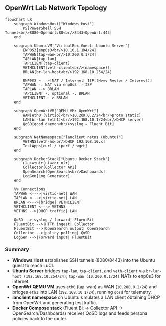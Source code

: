 ## OpenWrt Lab Network Topology

```mermaid
flowchart LR
    subgraph WindowsHost["Windows Host"]
        PS[PowerShell SSH Tunnel<br/>8080→OpenWrt:80<br/>8443→OpenWrt:443]
    end

    subgraph UbuntuVM["VirtualBox Guest: Ubuntu Server"]
        ENP0S3[enp0s3<br/>10.10.1.104/24]
        TAPWAN[tap-wan<br/>10.200.0.1/24]
        TAPLAN[tap-lan]
        TAPCLIENT[tap-client]
        VETHCLIENT[veth-client<br/>(namespace)]
        BRLAN[br-lan-host<br/>192.168.10.254/24]

        ENP0S3 <--->|NAT / Internet| ISP[(Home Router / Internet)]
        TAPWAN -. NAT via enp0s3 .- ISP
        TAPLAN --> BRLAN
        TAPCLIENT -. optional -. BRLAN
        VETHCLIENT --> BRLAN
    end

    subgraph OpenWrtVM["QEMU VM: OpenWrt"]
        WAN[eth0 (virtio)<br/>10.200.0.2/24<br/>proto static]
        LAN[br-lan (eth1)<br/>192.168.10.1/24<br/>DHCP server]
        QoSD[qosd daemon<br/>syslog → Fluent Bit]
    end

    subgraph NetNamespace["lanclient netns (Ubuntu)"]
        VETHNS[veth-ns<br/>DHCP 192.168.10.x]
        TestApps[curl / iperf / wget]
    end

    subgraph DockerStack["Ubuntu Docker Stack"]
        FluentBit[Fluent Bit]
        Collector[Collector API]
        OpenSearch[OpenSearch<br/>Dashboards]
        LogGen[Log Generator]
    end

    %% Connections
    TAPWAN <--->|virtio-net| WAN
    TAPLAN <--->|virtio-net| LAN
    BRLAN <--->|bridge| VETHCLIENT
    VETHCLIENT <---> VETHNS
    VETHNS -->|DHCP traffic| LAN

    QoSD -->|syslog / forward| FluentBit
    FluentBit -->|HTTP ingest| Collector
    FluentBit -->|OpenSearch output| OpenSearch
    Collector -->|policy polling| QoSD
    LogGen -->|Forward input| FluentBit
```

### Summary
- **Windows Host** establishes SSH tunnels (8080/8443) into the Ubuntu guest to reach LuCI.
- **Ubuntu Server** bridges `tap-lan`, `tap-client`, and `veth-client` via `br-lan-host (192.168.10.254/24)`; `tap-wan (10.200.0.1/24)` NATs to enp0s3 for internet.
- **OpenWrt QEMU VM** uses `eth0` (tap-wan) as WAN (`10.200.0.2/24`) and bridges `eth1` into LAN (`192.168.10.1/24`), running `qosd` for telemetry.
- **lanclient namespace** on Ubuntu simulates a LAN client obtaining DHCP from OpenWrt and generating test traffic.
- **Docker Compose stack** (Fluent Bit → Collector API → OpenSearch/Dashboards) receives QoSD logs and feeds persona policies back to the router.
